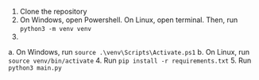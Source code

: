 1. Clone the repository
2. On Windows, open Powershell. On Linux, open terminal. Then, run `python3 -m venv venv`
3. 
 a. On Windows, run `source .\venv\Scripts\Activate.ps1`
 b. On Linux, run `source venv/bin/activate`
4. Run `pip install -r requirements.txt`
5. Run `python3 main.py`
